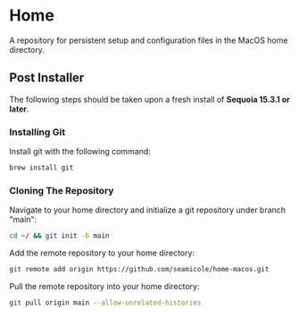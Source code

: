 # Home

A repository for persistent setup and configuration files in the MacOS home directory.

## Post Installer

The following steps should be taken upon a fresh install of **Sequoia 15.3.1 or later**.

### Installing Git

Install git with the following command:

```bash
brew install git
```

### Cloning The Repository

Navigate to your home directory and initialize a git repository under branch "main":

```bash
cd ~/ && git init -b main
```

Add the remote repository to your home directory:

```bash
git remote add origin https://github.com/seamicole/home-macos.git
```

Pull the remote repository into your home directory:

```bash
git pull origin main --allow-unrelated-histories
```
